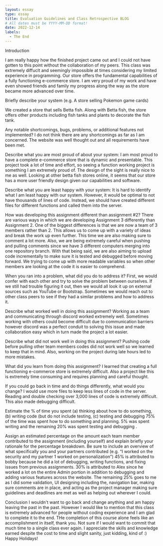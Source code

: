```yaml
---
layout: essay
type: essay
title: Evaluation Guidelines and Class Retrospective BLOG
# All dates must be YYYY-MM-DD format!
date: 2022-12-14
labels: 
  - The End
--- 
```

Introduction

I am really happy how the finished project came out and I could not have gotten to this point without the collaboration of my peers. This class was extremely diffuclt and seemingly impossible at times considering my limited experience in programming. Our store offers the fundamental capabilities of a fully functioning e-commerce store. I am very proud of my work and have even showed friends and family my progress along the way as the store became more advanced over time. 

Briefly describe your system (e.g. A store selling Pokemon game cards)

We created a store that sells Betta fish. Along with Betta fish, the store offers other products including fish tanks and plants to decorate the fish tank.

Any notable shortcomings, bugs, problems, or additional features not implemented?
I do not think there are any shortcomings as far as I am concerned. The website was well thought out and all requirements have been met. 

Describe what you are most proud of about your system:
I am most proud to have a complete e-commerce store that is dynamic and presentable. 
This project took a lot of time and effort, so seeing a function working project is something I am extremely proud of.
The design of the sight is really nice to me as well. Looking at other betta fish stores online, it seems that our store has a more user
friendly design given our capabilities and software.
	
Describe what you are least happy with your system:
It is hard to identify what I am least happy with our system. However, it would be optimal to not have thousands of lines of code. 
Instead, we should have created different files for different functions and called them into the server.

How was developing this assignment different than assignment #2?
There are various ways in which we are developing Assignment 3 differently than Assignment 2. 
One of the biggest differences is that we are now a team of 3 members rather than 2. This allows us to come up with a variety of ideas and break the work up even further. 
This time we are also making sure to comment a lot more. Also, we are being extremely careful when pushing and pulling comments since we have 3 different computers merging into one repository branch. 
With that being said, we are also aiming to upload code incrementally to make sure it is tested and debugged before moving forward. We trying to come up with more readable variables so when other members are looking at the code it is easier to comprehend.

When you ran into a problem, what did you do to address it?
First, we would confer with each other and try to solve the problem between ourselves. 
If we still had trouble figuring it out, then we would all look it up on external sources such as YouTube or Bootstrap. 
Sometimes we would reach out to other class peers to see if they had a similar problems and how to address it.

Describe what worked well in doing this assignment?
Working as a team and communicating through discord worked extremely well. 
Sometimes working with others could become difficult due to communication barriers however discord was a perfect conduit to solving this issue and made collaboration easy which in turn made the project a lot easier.

Describe what did not work well in doing this assignment?
Pushing code before pulling other team members codes did not work well so we learned to keep that in mind. 
Also, working on the project during late hours led to more mistakes. 

What did you learn from doing this assignment?
I learned that creating a full functioning e-commerce store is extremely difficult. 
Also a project like this is extremely time consuming and requires planning and careful thought. 

If you could go back in time and do things differently, what would you change?
I would use more files to keep less lines of code in the server. Reading and double checking over 3,000 lines of code is extremely difficult. 
This also made debugging difficult.
	
Estimate the % of time you spent (a) thinking about how to do something, (b) writing code (but do not include testing, (c) testing and debugging
75% of the time was spent how to do something and planning. 5% was spent writing and the remaining 20% was spent testing and debugging .
	
Assign an estimated percentage on the amount each team member contributed to the assignment (including yourself) and explain briefly your rationale for the percentage breakdown. Be sure to include an overview of what specifically you and your partners contributed (e.g. “I worked on the security and my partner 1 worked on personalization”)
45% is attributed to bobby because he did a lot of debugging, writing functions, and fixing issues from previous assignments. 
30% is attributed to Alex since he worked a lot on the entire Admin portion in addition to debugging and adding various features across the website.
The remaining 25% goes to me as I did some validation, UI designing including the, navigation bar, making sure comments are in place, and acting as the project manager making sure guidelines and deadlines are met as well as helping out wherever I could.

Conclusion
I wouldn't want to go back and change anything and am happy leaving the past in the past. However I would like to mention that this class is extremely advanced for people without coding experience and I am glad to complete it to the end. THe completion of this course alone feels like an accomplishment in itself, thank you. Not sure if I would want to commit that much time to a single class ever again. I appreciate the skills and knowledge earned despite the cost to time and slight sanity, just kidding, kind of :) Happy Holidays!
